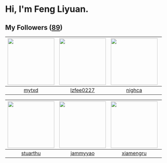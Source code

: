 # Hi, I'm Feng Liyuan.

## My Followers ([89](https://github.com/SunRunAway?tab=followers))

| <img src="https://avatars.githubusercontent.com/u/43415053?v=4" width="150" height="150" /> | <img src="https://avatars.githubusercontent.com/u/1984045?v=4" width="150" height="150" /> | <img src="https://avatars.githubusercontent.com/u/1492263?v=4" width="150" height="150" /> | <img src="https://avatars.githubusercontent.com/u/51537937?v=4" width="150" height="150" /> |
| :-----------------------------------------------------------------------------------------: | :----------------------------------------------------------------------------------------: | :----------------------------------------------------------------------------------------: | :-----------------------------------------------------------------------------------------: |
|                              [mytxd](https://github.com/mytxd)                              |                          [lzfee0227](https://github.com/lzfee0227)                         |                             [nighca](https://github.com/nighca)                            |                 [SunRunAwayAwayAway](https://github.com/SunRunAwayAwayAway)                 |

| <img src="https://avatars.githubusercontent.com/u/16526001?v=4" width="150" height="150" /> | <img src="https://avatars.githubusercontent.com/u/38520451?v=4" width="150" height="150" /> | <img src="https://avatars.githubusercontent.com/u/28560740?v=4" width="150" height="150" /> | <img src="https://avatars.githubusercontent.com/u/10383?v=4" width="150" height="150" /> |
| :-----------------------------------------------------------------------------------------: | :-----------------------------------------------------------------------------------------: | :-----------------------------------------------------------------------------------------: | :--------------------------------------------------------------------------------------: |
|                           [stuarthu](https://github.com/stuarthu)                           |                           [jammyyao](https://github.com/jammyyao)                           |                          [xiamengru](https://github.com/xiamengru)                          |                       [shaobin0604](https://github.com/shaobin0604)                      |